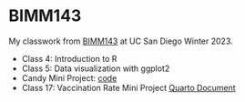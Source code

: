 # BIMM143

My classwork from [BIMM143](https://bioboot.github.io/bimm143_W23/schedule/) at UC San Diego Winter 2023.

- Class 4: Introduction to R
- Class 5: Data visualization with ggplot2
- Candy Mini Project: [code](https://github.com/cwmach/bimm143_github/blob/main/candymini/candymini.qmd)
- Class 17: Vaccination Rate Mini Project [Quarto Document](https://github.com/cwmach/bimm143_github/blob/main/class17/Class17Vaccination.md)
